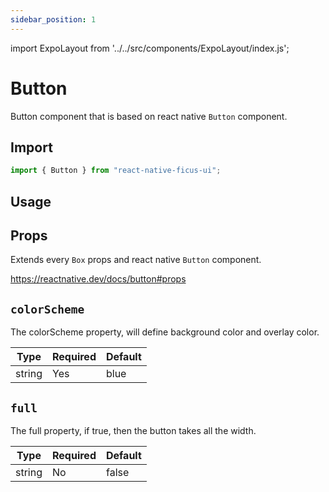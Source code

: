 ```yaml
---
sidebar_position: 1
---
```


import ExpoLayout from '../../src/components/ExpoLayout/index.js';

# Button

Button component that is based on react native `Button` component.

## Import

```js
import { Button } from "react-native-ficus-ui";
```

## Usage

<ExpoLayout id="button" />

## Props

Extends every `Box` props and react native `Button` component.

https://reactnative.dev/docs/button#props

`colorScheme`
---
The colorScheme property, will define background color and overlay color.

|Type|Required|Default|
|---|---|---|
|string|Yes|blue|

`full`
---
The full property, if true, then the button takes all the width.

|Type|Required|Default|
|---|---|---|
|string|No|false|